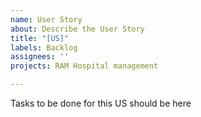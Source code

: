```yaml
---
name: User Story
about: Describe the User Story
title: "[US]"
labels: Backlog
assignees: ''
projects: RAM Hospital management

---
```

Tasks to be done for this US should be here